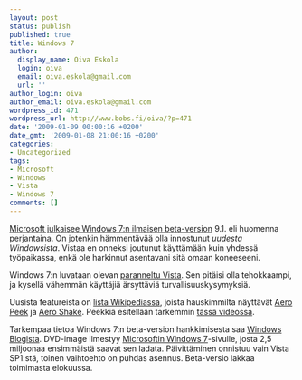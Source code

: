 ```yaml
---
layout: post
status: publish
published: true
title: Windows 7
author:
  display_name: Oiva Eskola
  login: oiva
  email: oiva.eskola@gmail.com
  url: ''
author_login: oiva
author_email: oiva.eskola@gmail.com
wordpress_id: 471
wordpress_url: http://www.bobs.fi/oiva/?p=471
date: '2009-01-09 00:00:16 +0200'
date_gmt: '2009-01-08 21:00:16 +0200'
categories:
- Uncategorized
tags:
- Microsoft
- Windows
- Vista
- Windows 7
comments: []
---
```

<p><a title="Wired: Microsoft Releases Windows 7 Beta as a Free Download" href="http://blog.wired.com/gadgets/2009/01/microsoft-relea.html">Microsoft julkaisee Windows 7:n ilmaisen beta-version</a> 9.1. eli huomenna perjantaina. On jotenkin hämmentävää olla innostunut <em>uudesta Windowsista</em>. Vistaa en onneksi joutunut käyttämään kuin yhdessä työpaikassa, enkä ole harkinnut asentavani sitä omaan koneeseeni.</p>
<p>Windows 7:n luvataan olevan <a title="Ars Technica: MS: No new kernel for Windows 7, same requirements as Vista" href="http://arstechnica.com/journals/microsoft.ars/2008/05/27/ms-no-new-kernel-for-windows-7-same-requirements-as-vista">paranneltu Vista</a>. Sen pitäisi olla tehokkaampi, ja kysellä vähemmän käyttäjiä ärsyttäviä turvallisuuskysymyksiä.</p>
<p>Uusista featureista on <a title="Wikipedia: Features new to Windows 7" href="http://en.wikipedia.org/wiki/Features_new_to_Windows_7">lista Wikipediassa</a>, joista hauskimmilta näyttävät <a title="Lifehacker: Windows 7 aero peek" href="http://lifehacker.com/5077280/a-closer-look-at-windows-7s-aero-peek-feature">Aero Peek</a> ja <a title="Lifehacker: Windows 7 aero shake" href="http://lifehacker.com/5077379/new-aero-shake-clears-the-windows-7-desktop">Aero Shake</a>. Peekkiä esitellään tarkemmin <a href="http://lifehacker.com/5075076/new-windows-7-taskbar-peek-feature-look-awesome">tässä videossa</a>.</p>
<p>Tarkempaa tietoa Windows 7:n beta-version hankkimisesta saa <a title="Information on Downloading and Installing Windows 7 Beta" href="http://windowsteamblog.com/blogs/windows7/archive/2009/01/07/information-on-downloading-and-installing-windows-7-beta.aspx">Windows Blogista</a>. DVD-image ilmestyy <a title="Microsoft Windows 7" href="http://www.microsoft.com/windows/windows-7/">Microsoftin Windows 7</a>-sivulle, josta 2,5 miljoonaa ensimmäistä saavat sen ladata. Päivittäminen onnistuu vain Vista SP1:stä, toinen vaihtoehto on puhdas asennus. Beta-versio lakkaa toimimasta elokuussa.</p>
